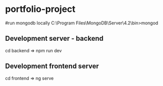 # portfolio-project
#run mongodb locally 
C:\Program Files\MongoDB\Server\4.2\bin>mongod
## Development server - backend
cd backend => npm run dev 
## Development frontend server
cd frontend  => ng serve
